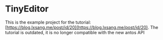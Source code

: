 # TinyEditor
This is the example project for the tutorial: [https://blog.lxsang.me/post/id/20](https://blog.lxsang.me/post/id/20). The tutorial is outdated, it is no longer compatible with the new antos API

